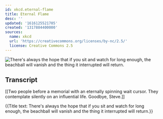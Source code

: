 ```yaml
---
id: xkcd.eternal-flame
title: Eternal Flame
desc: ''
updated: '1616125521705'
created: '1317884400000'
sources:
  name: xkcd
  url: 'https://creativecommons.org/licenses/by-nc/2.5/'
  license: Creative Commons 2.5
---
```

![There's always the hope that if you sit and watch for long enough, the beachball will vanish and the thing it interrupted will return.](https://imgs.xkcd.com/comics/eternal_flame.gif)

## Transcript
[[Two people before a memorial with an eternally spinning wait cursor.  They contemplate silently on an influential life.  Goodbye, Steve.]]

{{Title text: There's always the hope that if you sit and watch for long enough, the beachball will vanish and the thing it interrupted will return.}}
